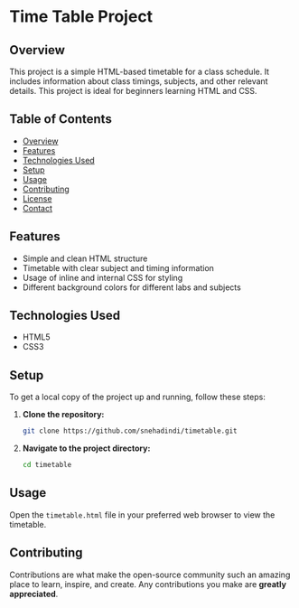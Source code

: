 # Time Table Project

## Overview

This project is a simple HTML-based timetable for a class schedule. It includes information about class timings, subjects, and other relevant details. This project is ideal for beginners learning HTML and CSS.

## Table of Contents

- [Overview](#overview)
- [Features](#features)
- [Technologies Used](#technologies-used)
- [Setup](#setup)
- [Usage](#usage)
- [Contributing](#contributing)
- [License](#license)
- [Contact](#contact)

## Features

- Simple and clean HTML structure
- Timetable with clear subject and timing information
- Usage of inline and internal CSS for styling
- Different background colors for different labs and subjects

## Technologies Used

- HTML5
- CSS3

## Setup

To get a local copy of the project up and running, follow these steps:

1. **Clone the repository:**
    ```sh
    git clone https://github.com/snehadindi/timetable.git
    ```
2. **Navigate to the project directory:**
    ```sh
    cd timetable
    ```

## Usage

Open the `timetable.html` file in your preferred web browser to view the timetable.

## Contributing

Contributions are what make the open-source community such an amazing place to learn, inspire, and create. Any contributions you make are **greatly appreciated**.
